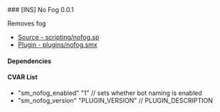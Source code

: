 <a name="nofog">
### [INS] No Fog 0.0.1

Removes fog
 * [Source - scripting/nofog.sp](https://github.com/jaredballou/insurgency-sourcemod/blob/master/scripting/nofog.sp?raw=true)
 * [Plugin - plugins/nofog.smx](https://github.com/jaredballou/insurgency-sourcemod/blob/master/plugins/nofog.smx?raw=true)

#### Dependencies


#### CVAR List

 * "sm_nofog_enabled" "1" // sets whether bot naming is enabled
 * "sm_nofog_version" "PLUGIN_VERSION" // PLUGIN_DESCRIPTION

